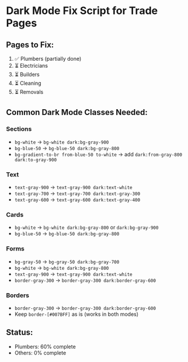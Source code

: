 # Dark Mode Fix Script for Trade Pages

## Pages to Fix:
1. ✅ Plumbers (partially done)
2. ⏳ Electricians
3. ⏳ Builders
4. ⏳ Cleaning
5. ⏳ Removals

## Common Dark Mode Classes Needed:

### Sections
- `bg-white` → `bg-white dark:bg-gray-900`
- `bg-blue-50` → `bg-blue-50 dark:bg-gray-800`
- `bg-gradient-to-br from-blue-50 to-white` → add `dark:from-gray-800 dark:to-gray-900`

### Text
- `text-gray-900` → `text-gray-900 dark:text-white`
- `text-gray-700` → `text-gray-700 dark:text-gray-300`
- `text-gray-600` → `text-gray-600 dark:text-gray-400`

### Cards
- `bg-white` → `bg-white dark:bg-gray-800` or `dark:bg-gray-900`
- `bg-blue-50` → `bg-blue-50 dark:bg-gray-800`

### Forms
- `bg-gray-50` → `bg-gray-50 dark:bg-gray-700`
- `bg-white` → `bg-white dark:bg-gray-800`
- `text-gray-900` → `text-gray-900 dark:text-white`
- `border-gray-300` → `border-gray-300 dark:border-gray-600`

### Borders
- `border-gray-300` → `border-gray-300 dark:border-gray-600`
- Keep `border-[#007BFF]` as is (works in both modes)

## Status:
- Plumbers: 60% complete
- Others: 0% complete
